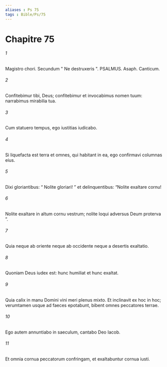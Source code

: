 ```yaml
---
aliases : Ps 75
tags : Bible/Ps/75
---
```


# Chapitre 75

###### 1
Magistro chori. Secundum " Ne destruxeris ". PSALMUS. Asaph. Canticum.
###### 2
Confitebimur tibi, Deus; confitebimur et invocabimus nomen tuum: narrabimus mirabilia tua.
###### 3
Cum statuero tempus, ego iustitias iudicabo.
###### 4
Si liquefacta est terra et omnes, qui habitant in ea, ego confirmavi columnas eius.
###### 5
Dixi gloriantibus: “ Nolite gloriari! ” et delinquentibus: “Nolite exaltare cornu!
###### 6
Nolite exaltare in altum cornu vestrum; nolite loqui adversus Deum proterva ”.
###### 7
Quia neque ab oriente neque ab occidente neque a desertis exaltatio.
###### 8
Quoniam Deus iudex est: hunc humiliat et hunc exaltat.
###### 9
Quia calix in manu Domini vini meri plenus mixto. Et inclinavit ex hoc in hoc; verumtamen usque ad faeces epotabunt, bibent omnes peccatores terrae.
###### 10
Ego autem annuntiabo in saeculum, cantabo Deo Iacob.
###### 11
Et omnia cornua peccatorum confringam, et exaltabuntur cornua iusti.
